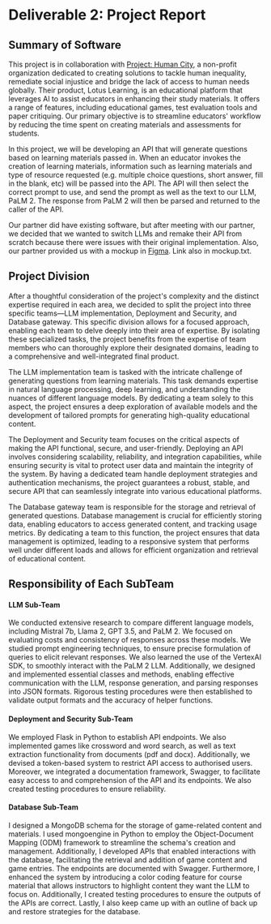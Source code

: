 # Deliverable 2: Project Report

## Summary of Software

This project is in collaboration with [Project: Human City](https://projecthumancity.com/), a non-profit organization dedicated to creating solutions to tackle human inequality, remediate social injustice and bridge the lack of access to human needs globally. Their product, Lotus Learning, is an educational platform that leverages AI to assist educators in enhancing their study materials. It offers a range of features, including educational games, test evaluation tools and paper critiquing. Our primary objective is to streamline educators' workflow by reducing the time spent on creating materials and assessments for students.

In this project, we will be developing an API that will generate questions based on learning materials passed in. When an educator invokes the creation of learning materials, information such as learning materials and type of resource requested (e.g. multiple choice questions, short answer, fill in the blank, etc) will be passed into the API. The API will then select the correct prompt to use, and send the prompt as well as the text to our LLM, PaLM 2. The response from PaLM 2 will then be parsed and returned to the caller of the API. 

Our partner did have existing software, but after meeting with our partner, we decided that we wanted to switch LLMs and remake their API from scratch because there were issues with their original implementation. Also, our partner provided us with a mockup in [Figma](https://www.figma.com/file/HePmhvMmf52GxeakdrDHF4/Mockups). Link also in mockup.txt.

## Project Division

After a thoughtful consideration of the project's complexity and the distinct expertise required in each area, we decided to split the project into three specific teams—LLM implementation, Deployment and Security, and Database gateway. This specific division allows for a focused approach, enabling each team to delve deeply into their area of expertise. By isolating these specialized tasks, the project benefits from the expertise of team members who can thoroughly explore their designated domains, leading to a comprehensive and well-integrated final product.

The LLM implementation team is tasked with the intricate challenge of generating questions from learning materials. This task demands expertise in natural language processing, deep learning, and understanding the nuances of different language models. By dedicating a team solely to this aspect, the project ensures a deep exploration of available models and the development of tailored prompts for generating high-quality educational content.

The Deployment and Security team focuses on the critical aspects of making the API functional, secure, and user-friendly. Deploying an API involves considering scalability, reliability, and integration capabilities, while ensuring security is vital to protect user data and maintain the integrity of the system. By having a dedicated team handle deployment strategies and authentication mechanisms, the project guarantees a robust, stable, and secure API that can seamlessly integrate into various educational platforms.

The Database gateway team is responsible for the storage and retrieval of generated questions. Database management is crucial for efficiently storing data, enabling educators to access generated content, and tracking usage metrics. By dedicating a team to this function, the project ensures that data management is optimized, leading to a responsive system that performs well under different loads and allows for efficient organization and retrieval of educational content.

## Responsibility of Each SubTeam

#### LLM Sub-Team

We conducted extensive research to compare different language models, including Mistral 7b, Llama 2, GPT 3.5, and PaLM 2. We focused on evaluating costs and consistency of responses across these models. We studied prompt engineering techniques, to ensure precise formulation of queries to elicit relevant responses. We also learned the use of the VertexAI SDK, to smoothly interact with the PaLM 2 LLM. Additionally, we designed and implemented essential classes and methods, enabling effective communication with the LLM, response generation, and parsing responses into JSON formats. Rigorous testing procedures were then established to validate output formats and the accuracy of helper functions. 

#### Deployment and Security Sub-Team
We employed Flask in Python to establish API endpoints. We also implemented games like crossword and word search, as well as text extraction functionality from documents (pdf and docx). Additionally, we devised a token-based system to restrict API access to authorised users. Moreover, we integrated a documentation framework, Swagger, to facilitate easy access to and comprehension of the API and its endpoints. We also created testing procedures to ensure reliability.


#### Database Sub-Team

I designed a MongoDB schema for the storage of game-related content and materials. I used mongoengine in Python to employ the Object-Document Mapping (ODM) framework to streamline the schema's creation and management. Additionally, I developed APIs that enabled interactions with the database, facilitating the retrieval and addition of game content and game entries. The endpoints are documented with Swagger. Furthermore, I enhanced the system by introducing a color coding feature for course material that allows instructors to highlight content they want the LLM to focus on. Additionally, I created testing procedures to ensure the outputs of the APIs are correct. Lastly, I also keep came up with an outline of back up and restore strategies for the database.
